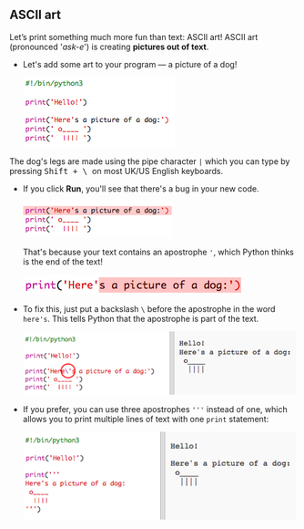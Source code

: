 ## ASCII art

Let’s print something much more fun than text: ASCII art! ASCII art (pronounced '_ask-e_') is creating __pictures out of text__.

+ Let's add some art to your program — a picture of a dog!

    ![screenshot](images/me-dog.png)

The dog's legs are made using the pipe character `|` which you can type by pressing <kbd>Shift + \ </kbd> on most UK/US English keyboards. 

+ If you click **Run**, you'll see that there's a bug in your new code.

    ![screenshot](images/me-dog-bug.png)

    That's because your text contains an apostrophe `'`, which Python thinks is the end of the text!

    ![screenshot](images/me-dog-quote.png)

+ To fix this, just put a backslash `\` before the apostrophe in the word `here's`. This tells Python that the apostrophe is part of the text.

    ![screenshot](images/me-dog-bug-fix.png)

+ If you prefer, you can use three apostrophes `'''` instead of one, which allows you to print multiple lines of text with one `print` statement:

    ![screenshot](images/me-dog-triple-quote.png)
